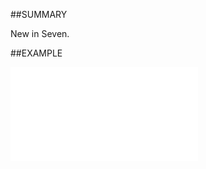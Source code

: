 

##SUMMARY

New in Seven.


##EXAMPLE

![](../../Examples/vbs/ClientScript.OnContactAfterCopy.vbs.txt)





